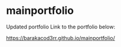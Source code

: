 # mainportfolio
Updated portfolio
Link to the portfolio below:

https://barakacod3rr.github.io/mainportfolio/
